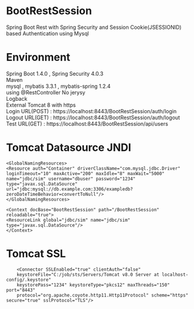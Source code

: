 # BootRestSession
Spring Boot Rest with Spring Security and Session Cookie(JSESSIONID) based Authentication using Mysql  

# Environment
Spring Boot 1.4.0 , Spring Security 4.0.3<br>
Maven<br>
mysql , mybatis 3.3.1 , mybatis-spring 1.2.4<br>
using @RestController No jerysy<br>
Logback<br>
External Tomcat 8 with https<br>
Login URL(POST) : https://localhost:8443/BootRestSession/auth/login<br>
Logout URL(GET) : https://localhost:8443/BootRestSession/auth/logout<br>
Test URL(GET) : https://localhost:8443/BootRestSession/api/users

# Tomcat Datasource JNDI
```
<GlobalNamingResources>
<Resource auth="Container" driverClassName="com.mysql.jdbc.Driver" 
loginTimeout="10" maxActive="200" maxIdle="8" maxWait="5000" 
name="jdbc/sim" username="dbuser" password="1234" 
type="javax.sql.DataSource"
url="jdbc:mysql://db.example.com:3306/exampledb?zeroDateTimeBehavior=convertToNull"/>      
</GlobalNamingResources>

<Context docBase="BootRestSession" path="/BootRestSession" reloadable="true">
<ResourceLink global="jdbc/sim" name="jdbc/sim" type="javax.sql.DataSource"/>
</Context>
```

# Tomcat SSL
```
    <Connector SSLEnabled="true" clientAuth="false" 
    keystoreFile="C:/job/sts/Servers/Tomcat v8.0 Server at localhost-config/.keystore" 
    keystorePass="1234" keystoreType="pkcs12" maxThreads="150" port="8443"
    protocol="org.apache.coyote.http11.Http11Protocol" scheme="https" secure="true" sslProtocol="TLS"/>
```
